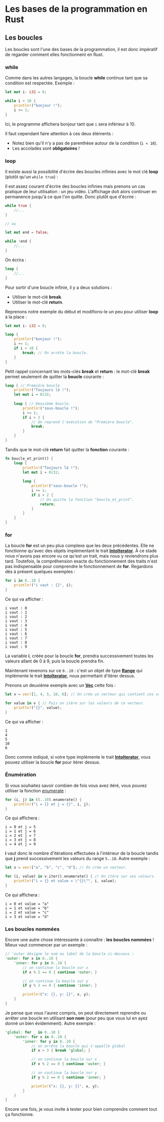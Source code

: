 # Les bases de la programmation en Rust

## Les boucles

Les boucles sont l'une des bases de la programmation, il est donc impératif de regarder comment elles fonctionnent en Rust.

### while

Comme dans les autres langages, la boucle __while__ continue tant que sa condition est respectée. Exemple :

```Rust
let mut i: i32 = 0;

while i < 10 {
    println!("bonjour !");
    i += 1;
}
```

Ici, le programme affichera bonjour tant que `i` sera inférieur à 10.

Il faut cependant faire attention à ces deux éléments :

 - Notez bien qu'il n'y a pas de parenthèse autour de la condition (`i < 10`).
 - Les accolades sont __obligatoires__ !

### loop

Il existe aussi la possibilité d'écrire des boucles infinies avec le mot clé __loop__ (plutôt qu'un `while true`) :

Il est assez courant d'écrire des boucles infinies mais prenons un cas pratique de leur utilisation : un jeu vidéo. L'affichage doit alors continuer en permanence jusqu'à ce que l'on quitte. Donc plutôt que d'écrire :

```Rust
while true {
    //...
}

// ou

let mut end = false;

while !end {
    //...
}
```

On écrira :

```Rust
loop {
    //...
}
```

Pour sortir d'une boucle infinie, il y a deux solutions :
 * Utiliser le mot-clé __break__.
 * Utiliser le mot-clé __return__.

Reprenons notre exemple du début et modifions-le un peu pour utiliser __loop__ à la place :

```Rust
let mut i: i32 = 0;

loop {
    println!("bonjour !");
    i += 1;
    if i > 10 {
        break; // On arrête la boucle.
    }
}
```

Petit rappel concernant les mots-clés __break__ et __return__ : le mot-clé __break__ permet seulement de quitter la __boucle__ courante :

```Rust
loop { // Première boucle
    println!("Toujours là !");
    let mut i = 0i32;
    
    loop { // Deuxième boucle.
        println!("sous-boucle !");
        i += 1;
        if i > 2 {
            // On reprend l'exécution de "Première boucle".
            break;
        }
    }
}
```

Tandis que le mot-clé __return__ fait quitter la __fonction__ courante :

```Rust
fn boucle_et_print() {
    loop {
        println!("Toujours là !");
        let mut i = 0i32;
        
        loop {
            println!("sous-boucle !");
            i += 1;
            if i > 2 {
                // On quitte la fonction "boucle_et_print".
                return;
            }
        }
    }
}
```

### for

La boucle __for__ est un peu plus complexe que les deux précédentes. Elle ne fonctionne qu'avec des objets implémentant le trait [__IntoIterator__](https://doc.rust-lang.org/stable/std/iter/trait.IntoIterator.html). À ce stade nous n'avons pas encore vu ce qu'est un trait, mais nous y reviendrons plus tard. Toutefois, la compréhension exacte du fonctionnement des traits n'est pas indispensable pour comprendre le fonctionnement de __for__. Regardons dès à présent quelques exemples :

```Rust
for i in 0..10 {
    println!("i vaut : {}", i);
}
```

Ce qui va afficher :

```Shell
i vaut : 0
i vaut : 1
i vaut : 2
i vaut : 3
i vaut : 4
i vaut : 5
i vaut : 6
i vaut : 7
i vaut : 8
i vaut : 9
```

La variable __i__, créée pour la boucle __for__, prendra successivement toutes les valeurs allant de 0 à 9, puis la boucle prendra fin.

Maintenant revenons sur ce `0..10` : c'est un objet de type [__Range__](https://doc.rust-lang.org/stable/std/ops/struct.Range.html) qui implémente le trait [__IntoIterator__](https://doc.rust-lang.org/stable/std/iter/trait.IntoIterator.html), nous permettant d'itérer dessus.

Prenons un deuxième exemple avec un [__Vec__](https://doc.rust-lang.org/stable/std/vec/struct.Vec.html) cette fois :

```Rust
let v = vec![1, 4, 5, 10, 6]; // On crée un vecteur qui contient ces valeurs.

for value in v { // Puis on itère sur les valeurs de ce vecteur.
    println!("{}", value);
}
```

Ce qui va afficher :

```Shell
1
4
5
10
6
```

Donc comme indiqué, si votre type implémente le trait [__IntoIterator__](https://doc.rust-lang.org/stable/std/iter/trait.IntoIterator.html), vous pouvez utiliser la boucle __for__ pour itérer dessus.

### Énumération

Si vous souhaitez savoir combien de fois vous avez itéré, vous pouvez utiliser la fonction [enumerate](https://doc.rust-lang.org/stable/std/iter/trait.Iterator.html#method.enumerate) :

```Rust
for (i, j) in (5..10).enumerate() {
    println!("i = {} et j = {}", i, j);
}
```

Ce qui affichera :

```Shell
i = 0 et j = 5
i = 1 et j = 6
i = 2 et j = 7
i = 3 et j = 8
i = 4 et j = 9
```

__i__ vaut donc le nombre d'itérations effectuées à l'intérieur de la boucle tandis que __j__ prend successivement les valeurs du range `5..10`. Autre exemple :

```Rust
let v = vec!["a", "b", "c", "d"]; // On crée un vecteur.

for (i, value) in v.iter().enumerate() { // On itère sur ses valeurs.
    println!("i = {} et value = \"{}\"", i, value);
}
```

Ce qui affichera :

```Shell
i = 0 et value = "a"
i = 1 et value = "b"
i = 2 et value = "c"
i = 3 et value = "d"
```

### Les boucles nommées

Encore une autre chose intéressante à connaître : __les boucles nommées__ ! Mieux vaut commencer par un exemple :

```Rust
// 'outer désigne le nom ou label de la boucle ci-dessous :
'outer: for x in 0..10 {
    'inner: for y in 0..10 {
        // on continue la boucle sur x
        if x % 2 == 0 { continue 'outer; }

        // on continue la boucle sur y
        if y % 2 == 0 { continue 'inner; }

        println!("x: {}, y: {}", x, y);
    }
}
```

Je pense que vous l'aurez compris, on peut directement reprendre ou arrêter une boucle en utilisant __son nom__ (pour peu que vous lui en ayez donné un bien évidemment). Autre exemple :

```Rust
'global: for _ in 0..10 {
    'outer: for x in 0..10 {
        'inner: for y in 0..10 {
            // on arrête la boucle qui s'appelle global
            if x > 3 { break 'global; }

            // on continue la boucle sur x
            if x % 2 == 0 { continue 'outer; }

            // on continue la boucle sur y
            if y % 2 == 0 { continue 'inner; }

            println!("x: {}, y: {}", x, y);
        }
    }
}
```

Encore une fois, je vous invite à tester pour bien comprendre comment tout ça fonctionne.
